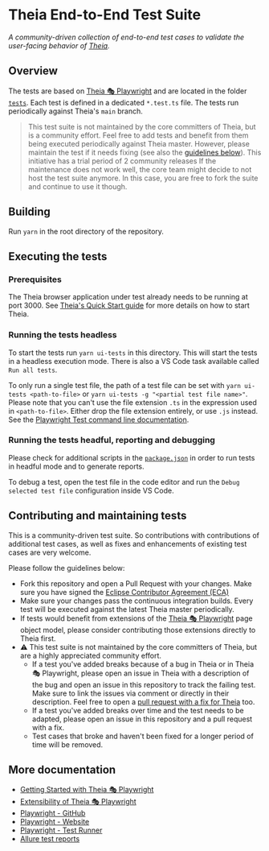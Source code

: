 # Theia End-to-End Test Suite

*A community-driven collection of end-to-end test cases to validate the user-facing behavior of [Theia](https://github.com/eclipse-theia/theia).*

## Overview

The tests are based on [Theia 🎭 Playwright](https://github.com/eclipse-theia/theia/tree/master/examples/playwright) and are located in the folder [`tests`](./tests).
Each test is defined in a dedicated `*.test.ts` file.
The tests run periodically against Theia's `main` branch.

> This test suite is not maintained by the core committers of Theia, but is a community effort.
> Feel free to add tests and benefit from them being executed periodically against Theia master.
> However, please maintain the test if it needs fixing (see also the [guidelines below](#contributing-and-maintaining-tests)).
> This initiative has a trial period of 2 community releases
> If the maintenance does not work well, the core team might decide to not host the test suite anymore.
> In this case, you are free to fork the suite and continue to use it though.

## Building

Run `yarn` in the root directory of the repository.

## Executing the tests

### Prerequisites

The Theia browser application under test already needs to be running at port 3000.
See [Theia's Quick Start guide](https://github.com/eclipse-theia/theia/blob/master/doc/Developing.md#quick-start) for more details on how to start Theia.

### Running the tests headless

To start the tests run `yarn ui-tests` in this directory.
This will start the tests in a headless execution mode.
There is also a VS Code task available called `Run all tests`.

To only run a single test file, the path of a test file can be set with `yarn ui-tests <path-to-file>` or `yarn ui-tests -g "<partial test file name>"`.
Please note that you can't use the file extension `.ts` in the expression used in `<path-to-file>`.
Either drop the file extension entirely, or use `.js` instead.
See the [Playwright Test command line documentation](https://playwright.dev/docs/intro#command-line).

### Running the tests headful, reporting and debugging

Please check for additional scripts in the [`package.json`](package.json) in order to run tests in headful mode and to generate reports.

To debug a test, open the test file in the code editor and run the `Debug selected test file` configuration inside VS Code.

## Contributing and maintaining tests

This is a community-driven test suite.
So contributions with contributions of additional test cases, as well as fixes and enhancements of existing test cases are very welcome.

Please follow the guidelines below:

* Fork this repository and open a Pull Request with your changes. Make sure you have signed the [Eclipse Contributor Agreement (ECA)](https://www.eclipse.org/legal/ECA.php)
* Make sure your changes pass the continuous integration builds. Every test will be executed against the latest Theia master periodically.
* If tests would benefit from extensions of the [Theia 🎭 Playwright](https://github.com/eclipse-theia/theia/tree/master/examples/playwright) page object model, please consider contributing those extensions directly to Theia first.
* ⚠️ This test suite is not maintained by the core committers of Theia, but are a highly appreciated community effort.
  * If a test you've added breaks because of a bug in Theia or in Theia 🎭 Playwright, please open an issue in Theia with a description of the bug and open an issue in this repository to track the failing test. Make sure to link the issues via comment or directly in their description. Feel free to open a [pull request with a fix for Theia](https://github.com/eclipse-theia/theia/blob/master/CONTRIBUTING.md#pull-requests) too.
  * If a test you've added breaks over time and the test needs to be adapted, please open an issue in this repository and a pull request with a fix.
  * Test cases that broke and haven't been fixed for a longer period of time will be removed.

## More documentation

* [Getting Started with Theia 🎭 Playwright](https://github.com/eclipse-theia/theia/tree/master/examples/playwright/docs/GETTING_STARTED.md)
* [Extensibility of Theia 🎭 Playwright](https://github.com/eclipse-theia/theia/tree/master/examples/playwright/docs/EXTENSIBILITY.md)
* [Playwright - GitHub](https://github.com/microsoft/playwright)
* [Playwright - Website](https://playwright.dev)
* [Playwright - Test Runner](https://playwright.dev/docs/intro)
* [Allure test reports](https://github.com/allure-framework/allure2)
